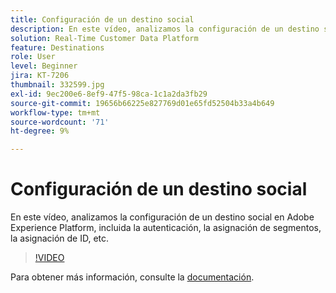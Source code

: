 ```yaml
---
title: Configuración de un destino social
description: En este vídeo, analizamos la configuración de un destino social en Adobe Experience Platform, incluida la autenticación, la asignación de segmentos, la asignación de ID, etc.
solution: Real-Time Customer Data Platform
feature: Destinations
role: User
level: Beginner
jira: KT-7206
thumbnail: 332599.jpg
exl-id: 9ec200e6-8ef9-47f5-98ca-1c1a2da3fb29
source-git-commit: 19656b66225e827769d01e65fd52504b33a4b649
workflow-type: tm+mt
source-wordcount: '71'
ht-degree: 9%

---
```


# Configuración de un destino social

En este vídeo, analizamos la configuración de un destino social en Adobe Experience Platform, incluida la autenticación, la asignación de segmentos, la asignación de ID, etc.

>[!VIDEO](https://video.tv.adobe.com/v/332599/?quality=12&learn=on)

Para obtener más información, consulte la [documentación](https://experienceleague.adobe.com/docs/experience-platform/destinations/catalog/social/overview.html).
